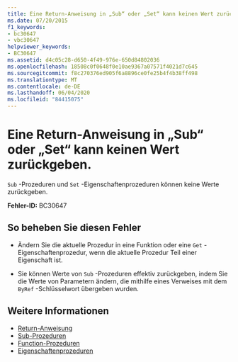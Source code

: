```yaml
---
title: Eine Return-Anweisung in „Sub“ oder „Set“ kann keinen Wert zurückgeben.
ms.date: 07/20/2015
f1_keywords:
- bc30647
- vbc30647
helpviewer_keywords:
- BC30647
ms.assetid: d4c05c28-d650-4f49-976e-650d84802036
ms.openlocfilehash: 18508c0f0648f0e10ae9367a07571f4021d7c645
ms.sourcegitcommit: f8c270376ed905f6a8896ce0fe25b4f4b38ff498
ms.translationtype: MT
ms.contentlocale: de-DE
ms.lasthandoff: 06/04/2020
ms.locfileid: "84415075"
---
```

# <a name="return-statement-in-a-sub-or-a-set-cannot-return-a-value"></a>Eine Return-Anweisung in „Sub“ oder „Set“ kann keinen Wert zurückgeben.
`Sub` -Prozeduren und `Set` -Eigenschaftenprozeduren können keine Werte zurückgeben.  
  
 **Fehler-ID:** BC30647  
  
## <a name="to-correct-this-error"></a>So beheben Sie diesen Fehler  
  
- Ändern Sie die aktuelle Prozedur in eine Funktion oder eine `Get` -Eigenschaftenprozedur, wenn die aktuelle Prozedur Teil einer Eigenschaft ist.  
  
- Sie können Werte von `Sub` -Prozeduren effektiv zurückgeben, indem Sie die Werte von Parametern ändern, die mithilfe eines Verweises mit dem `ByRef` -Schlüsselwort übergeben wurden.  
  
## <a name="see-also"></a>Weitere Informationen

- [Return-Anweisung](../language-reference/statements/return-statement.md)
- [Sub-Prozeduren](../programming-guide/language-features/procedures/sub-procedures.md)
- [Function-Prozeduren](../programming-guide/language-features/procedures/function-procedures.md)
- [Eigenschaftenprozeduren](../programming-guide/language-features/procedures/property-procedures.md)
